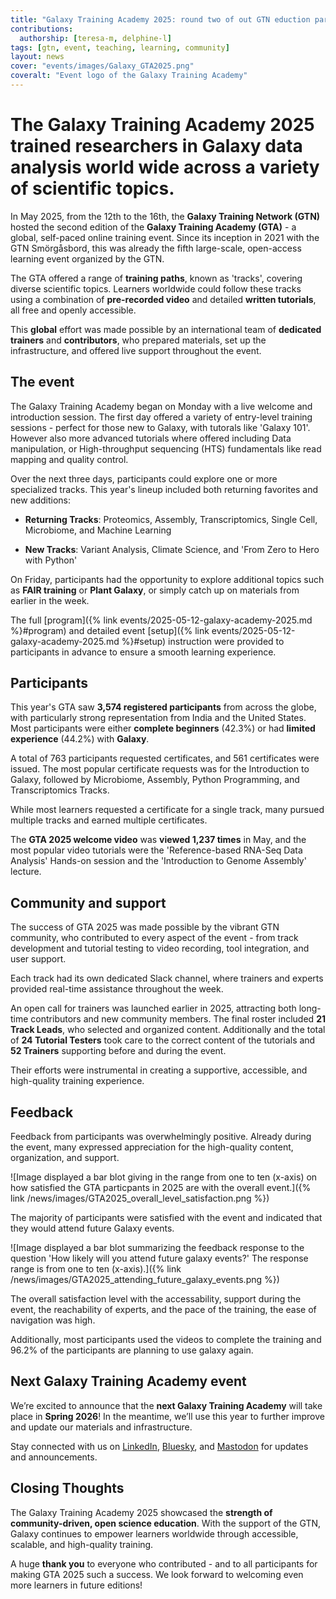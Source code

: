 ```yaml
---
title: "Galaxy Training Academy 2025: round two of out GTN eduction party!"
contributions:
  authorship: [teresa-m, delphine-l]
tags: [gtn, event, teaching, learning, community]
layout: news
cover: "events/images/Galaxy_GTA2025.png"
coveralt: "Event logo of the Galaxy Training Academy"
---
```


# The Galaxy Training Academy 2025 trained researchers in Galaxy data analysis world wide across a variety of scientific topics.

In May 2025, from the 12th to the 16th, the **Galaxy Training Network (GTN)** hosted the second edition of the **Galaxy Training Academy (GTA)** - a global, self-paced online training event. Since its inception in 2021 with the GTN Smörgåsbord, this was already the fifth large-scale, open-access learning event organized by the GTN.

The GTA offered a range of **training paths**, known as 'tracks', covering diverse scientific topics. Learners worldwide could follow these tracks using a combination of **pre-recorded video** and detailed **written tutorials**, all free and openly accessible.

This **global** effort was made possible by an international team of **dedicated trainers** and **contributors**, who prepared materials, set up the infrastructure, and offered live support throughout the event.

## The event

The Galaxy Training Academy began on Monday with a live welcome and introduction session. The first day offered a variety of entry-level training sessions - perfect for those new to Galaxy, with tutorals like 'Galaxy 101'. However also more advanced tutorials where offered including Data manipulation, or High-throughput sequencing (HTS) fundamentals like read mapping and quality control.  

Over the next three days, participants could explore one or more specialized tracks. This year's lineup included both returning favorites and new additions:

 - **Returning Tracks**: Proteomics, Assembly, Transcriptomics, Single Cell, Microbiome, and Machine Learning

 - **New Tracks**: Variant Analysis, Climate Science, and 'From Zero to Hero with Python' 

On Friday, participants had the opportunity to explore additional topics such as **FAIR training** or **Plant Galaxy**, or simply catch up on materials from earlier in the week. 

The full [program]({% link events/2025-05-12-galaxy-academy-2025.md %}#program) and detailed event [setup]({% link events/2025-05-12-galaxy-academy-2025.md %}#setup) instruction were provided to participants in advance to ensure a smooth learning experience.

## Participants

This year's GTA saw **3,574 registered participants** from across the globe, with particularly strong representation from India and the United States. Most participants were either **complete beginners** (42.3%) or had **limited experience** (44.2%) with **Galaxy**.

A total of 763 participants requested certificates, and 561 certificates were issued. The most popular certificate requests was for the Introduction to Galaxy, followed by Microbiome, Assembly, Python Programming, and Transcriptomics Tracks. 

While most learners requested a certificate for a single track, many pursued multiple tracks and earned multiple certificates.

The **GTA 2025 welcome video** was **viewed 1,237 times** in May, and the most popular video tutorials were the 'Reference-based RNA-Seq Data Analysis' Hands-on session and the 'Introduction to Genome Assembly' lecture. 



## Community and support

The success of GTA 2025 was made possible by the vibrant GTN community, who contributed to every aspect of the event - from track development and tutorial testing to video recording, tool integration, and user support.

Each track had its own dedicated Slack channel, where trainers and experts provided real-time assistance throughout the week.

An open call for trainers was launched earlier in 2025, attracting both long-time contributors and new community members. The final roster included **21 Track Leads**, who selected and organized content. Additionally and the total of **24 Tutorial Testers** took care to the correct content of the tutorials and **52 Trainers** supporting before and during the event.

Their efforts were instrumental in creating a supportive, accessible, and high-quality training experience.

## Feedback

Feedback from participants was overwhelmingly positive. Already during the event, many expressed appreciation for the high-quality content, organization, and support.

![Image displayed a bar blot giving in the range from one to ten (x-axis) on how satisfied the GTA particpants in 2025 are with the overall event.]({% link /news/images/GTA2025_overall_level_satisfaction.png %})

The majority of participants were satisfied with the event and indicated that they would attend future Galaxy events.

![Image displayed a bar blot summarizing the feedback response to the question 'How likely will you attend future galaxy events?' The response range is from one to ten (x-axis).]({% link /news/images/GTA2025_attending_future_galaxy_events.png %})

The overall satisfaction level with the accessability, support during the event, the reachability of experts, and the pace of the training, the ease of navigation was high. 

Additionally, most participants used the videos to complete the training and 96.2% of the participants are planning to use galaxy again. 

## Next Galaxy Training Academy event

We’re excited to announce that the **next Galaxy Training Academy** will take place in **Spring 2026**! In the meantime, we’ll use this year to further improve and update our materials and infrastructure.

Stay connected with us on [LinkedIn](https://www.linkedin.com/groups/4907635/), [Bluesky](https://bsky.app/profile/galaxyproject.bsky.social), and [Mastodon](https://mstdn.science/@galaxyproject) for updates and announcements.


## Closing Thoughts

The Galaxy Training Academy 2025 showcased the **strength of community-driven, open science education**. With the support of the GTN, Galaxy continues to empower learners worldwide through accessible, scalable, and high-quality training.

A huge **thank you** to everyone who contributed - and to all participants for making GTA 2025 such a success. We look forward to welcoming even more learners in future editions!
